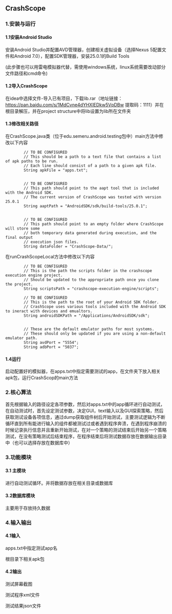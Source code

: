 ## CrashScope

### 1.安装与运行

#### 1.1安装Android Studio

安装Android Studio并配置AVD管理器，创建相关虚拟设备（选择Nexus 5配置文件和Android 7.0），配置SDK管理器，安装25.0.1的Build Tools

(此步骤也可以用雷电模拟器代替，需使用windows系统，linux系统需要改动部分文件路径和cmd命令)

#### 1.2导入CrashScope

在idea中选择文件-导入已有项目，下载lib.rar（地址链接：https://pan.baidu.com/s/1MdCvne4dYHXlEDkw5VpDBw  提取码：1111）并在根目录解压，并在project structure中将lib设置为lib所在文件夹

#### 1.3修改相关路径

在CrashScope.java类（位于edu.semeru.android.testing包中）main方法中修改以下内容

```
		// TO BE CONFIGURED
        // This should be a path to a text file that contains a list of apk paths to be run. 
        // Each line should consist of a path to a given apk file.
        String apkFile = "apps.txt";


        // TO BE CONFIGURED
        // This path should point to the aapt tool that is included with the Android SDK.
        // The current version of CrashScope was tested with version 25.0.1
        String aaptPath = "AndroidSDK/sdk/build-tools/25.0.1";


        // TO BE CONFIGURED
        // This path should point to an empty folder where CrashScope will store some
        // both temporary data generated during execution, and the final output 
        // execution json files.
        String dataFolder = "CrashScope-Data/";
```

在runCrashScopeLocal方法中修改以下内容

```
		// TO BE CONFIGURED
        // This is the path the scripts folder in the crashscope execution engine project.
        // Should be updated to the appropriate path once you clone the project.
        String scriptsPath = "crashscope-execution-engine/scripts";

        // TO BE CONFIGURED
        // This is the path to the root of your Android SDK folder.
        // CrashScope uses various tools included with the Android SDK to ineract with devices and emualtors.
        String androidSDKPath = "/Applications/AndroidSDK/sdk";


        // These are the default emulator paths for most systems.
        // These should only be updated if you are using a non-default emulator path.
        String avdPort = "5554";
        String adbPort = "5037";
```

#### 1.4运行

启动配置好的模拟器，在apps.txt中指定需要测试的app，在文件夹下放入相关apk包，运行CrashScop的main方法

### 2.核心算法

首先根据输入的路径设定各项参数，然后对apps.txt中的app循环进行自动测试，在自动测试时，首先设定测试参数，决定GUI，text输入以及GUI探索策略，然后获取测试设备各项信息，通过dump获取组件树后开始测试，主要测试逻辑为不断循环直到所有能进行输入的组件都被测试过或者遇到程序奔溃，在遇到程序崩溃的时候记录执行信息并且重新开始测试，在对一个策略的测试结束后开始另一个策略测试，在没有策略测试后结束程序，在程序结束后将测试数据存放在数据输出目录中（也可以选择存放在数据库中）

### 3.功能模块

#### 3.1 主模块

进行自动测试循环。并将数据存放在相关目录或数据库

#### 3.2数据库模块

主要用于存放持久数据

### 4.输入输出

#### 4.1输入

apps.txt中指定测试app名

根目录下相关apk包

#### 4.2输出

测试屏幕截图

测试程序xml文件

测试结果json文件
